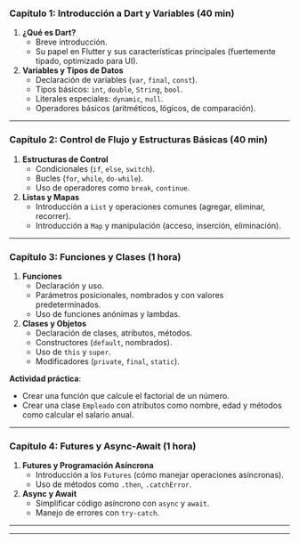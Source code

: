 ### **Capítulo 1: Introducción a Dart y Variables (40 min)**  
1. **¿Qué es Dart?**  
   - Breve introducción.  
   - Su papel en Flutter y sus características principales (fuertemente tipado, optimizado para UI).  
2. **Variables y Tipos de Datos**  
   - Declaración de variables (`var`, `final`, `const`).  
   - Tipos básicos: `int`, `double`, `String`, `bool`.  
   - Literales especiales: `dynamic`, `null`.  
   - Operadores básicos (aritméticos, lógicos, de comparación).  


---

### **Capítulo 2: Control de Flujo y Estructuras Básicas (40 min)**  
1. **Estructuras de Control**  
   - Condicionales (`if`, `else`, `switch`).  
   - Bucles (`for`, `while`, `do-while`).  
   - Uso de operadores como `break`, `continue`.  
2. **Listas y Mapas**  
   - Introducción a `List` y operaciones comunes (agregar, eliminar, recorrer).  
   - Introducción a `Map` y manipulación (acceso, inserción, eliminación).  


---

### **Capítulo 3: Funciones y Clases (1 hora)**  
1. **Funciones**  
   - Declaración y uso.  
   - Parámetros posicionales, nombrados y con valores predeterminados.  
   - Uso de funciones anónimas y lambdas.  
2. **Clases y Objetos**  
   - Declaración de clases, atributos, métodos.  
   - Constructores (`default`, nombrados).  
   - Uso de `this` y `super`.  
   - Modificadores (`private`, `final`, `static`).  

**Actividad práctica**:  
   - Crear una función que calcule el factorial de un número.  
   - Crear una clase `Empleado` con atributos como nombre, edad y métodos como calcular el salario anual.  

---

### **Capítulo 4: Futures y Async-Await (1 hora)**  
1. **Futures y Programación Asíncrona**  
   - Introducción a los `Futures` (cómo manejar operaciones asíncronas).  
   - Uso de métodos como `.then`, `.catchError`.  
2. **Async y Await**  
   - Simplificar código asíncrono con `async` y `await`.  
   - Manejo de errores con `try-catch`.  


---
<!--
### **Capítulo 5: Integración de Conceptos (1 hora 20 min)**  
1. **Proyecto Integrador**  
   - Crear una miniaplicación en Dart que:  
     - Pida datos del usuario (nombre, edad).  
     - Almacene los datos en un mapa.  
     - Procese la información con una clase.  
     - Simule la carga de datos con un `Future`.  

-->

---

